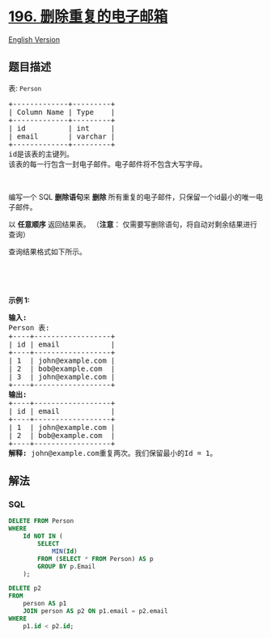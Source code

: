 # [196. 删除重复的电子邮箱](https://leetcode.cn/problems/delete-duplicate-emails)

[English Version](/solution/0100-0199/0196.Delete%20Duplicate%20Emails/README_EN.md)

## 题目描述

<!-- 这里写题目描述 -->

<p>表:&nbsp;<code>Person</code></p>

<pre>
+-------------+---------+
| Column Name | Type    |
+-------------+---------+
| id          | int     |
| email       | varchar |
+-------------+---------+
id是该表的主键列。
该表的每一行包含一封电子邮件。电子邮件将不包含大写字母。
</pre>

<p>&nbsp;</p>

<p>编写一个 SQL <strong>删除语句</strong>来 <strong>删除</strong> 所有重复的电子邮件，只保留一个id最小的唯一电子邮件。</p>

<p>以 <strong>任意顺序</strong> 返回结果表。 （<strong>注意</strong>： 仅需要写删除语句，将自动对剩余结果进行查询）</p>

<p>查询结果格式如下所示。</p>

<p>&nbsp;</p>

<p>&nbsp;</p>

<p><strong>示例 1:</strong></p>

<pre>
<strong>输入:</strong> 
Person 表:
+----+------------------+
| id | email            |
+----+------------------+
| 1  | john@example.com |
| 2  | bob@example.com  |
| 3  | john@example.com |
+----+------------------+
<strong>输出:</strong> 
+----+------------------+
| id | email            |
+----+------------------+
| 1  | john@example.com |
| 2  | bob@example.com  |
+----+------------------+
<strong>解释:</strong> john@example.com重复两次。我们保留最小的Id = 1。</pre>

## 解法

<!-- 这里可写通用的实现逻辑 -->

<!-- tabs:start -->

### **SQL**

```sql
DELETE FROM Person
WHERE
    Id NOT IN (
        SELECT
            MIN(Id)
        FROM (SELECT * FROM Person) AS p
        GROUP BY p.Email
    );
```

```sql
DELETE p2
FROM
    person AS p1
    JOIN person AS p2 ON p1.email = p2.email
WHERE
    p1.id < p2.id;
```

<!-- tabs:end -->
